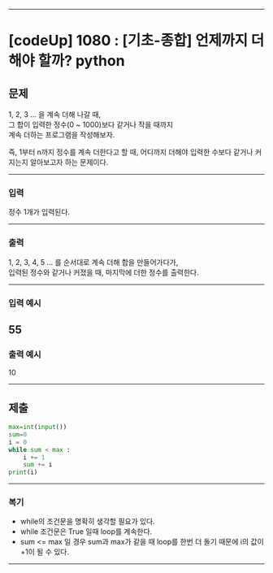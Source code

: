 
---

# [codeUp] 1080 : [기초-종합] 언제까지 더해야 할까? python


## 문제
 
1, 2, 3 ... 을 계속 더해 나갈 때,   
그 합이 입력한 정수(0 ~ 1000)보다 같거나 작을 때까지    
계속 더하는 프로그램을 작성해보자.  

즉, 1부터 n까지 정수를 계속 더한다고 할 때, 
어디까지 더해야 입력한 수보다 같거나 커지는지 알아보고자 하는 문제이다.


---
### 입력 

정수 1개가 입력된다.



---
### 출력   

1, 2, 3, 4, 5 ... 를 순서대로 계속 더해 합을 만들어가다가,  
입력된 정수와 같거나 커졌을 때, 마지막에 더한 정수를 출력한다.



---
### 입력 예시

55
---
### 출력 예시

  
10

---
제출
---
```python
max=int(input())
sum=0
i = 0
while sum < max :
    i += 1
    sum += i
print(i)
```



---
### 복기
* while의 조건문을 명확히 생각할 필요가 있다.
* while 조건문은 True 일때 loop를 계속한다.
* sum <= max 일 경우 sum과 max가 같을 때 loop를 한번 더 돌기 때문에 i의 값이 +1이 될 수 있다.
---
